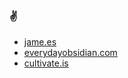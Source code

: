 ### ✌️ 

- [jame.es](www.jame.es)
- [everydayobsidian.com](www.everydayobsidian.com)
- [cultivate.is](www.cultivate.is)
